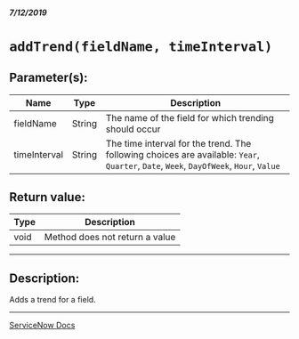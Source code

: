 ##### 7/12/2019
# `addTrend(fieldName, timeInterval)`

## Parameter(s):
| Name | Type | Description |
|---|---|---|
| fieldName | String | The name of the field for which trending should occur |
| timeInterval | String | The time interval for the trend.  The following choices are available: `Year`, `Quarter`, `Date`, `Week`, `DayOfWeek`, `Hour`, `Value` |

## Return value:
| Type | Description |
|---|---|
| void | Method does not return a value |

---

## Description:
Adds a trend for a field.

---

[ServiceNow Docs](https://developer.servicenow.com/app.do#!/api_doc?v=madrid&id=r_ScopedGlideAggAddTrend_S_S)